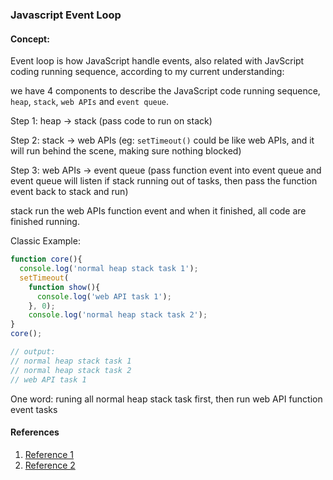 ### Javascript Event Loop

#### Concept:

Event loop is how JavaScript handle events, also related with JavScript coding running sequence, according to my current understanding:

we have 4 components to describe the JavaScript code running sequence, `heap`, `stack`, `web APIs` and `event queue`.

Step 1: heap -> stack (pass code to run on stack)

Step 2: stack -> web APIs (eg: `setTimeout()` could be like web APIs, and it will run behind the scene, making sure nothing blocked)

Step 3: web APIs -> event queue (pass function event into event queue and event queue will listen if stack running out of tasks, then pass the function event back to stack and run)

stack run the web APIs function event and when it finished, all code are finished running.

Classic Example:

``` js
function core(){
  console.log('normal heap stack task 1');
  setTimeout(
    function show(){
      console.log('web API task 1');
    }, 0);
	console.log('normal heap stack task 2');
}
core();

// output:
// normal heap stack task 1
// normal heap stack task 2
// web API task 1
```

One word: runing all normal heap stack task first, then run web API function event tasks


#### References
1. <a href="https://www.youtube.com/watch?v=8aGhZQkoFbQ" target="_blank">Reference 1</a>
2. <a href="https://www.youtube.com/watch?v=XzXIMZMN9k4" target="_blank">Reference 2</a>
